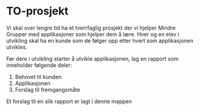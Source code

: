 # TO-prosjekt

Vi skal over lengre tid ha et tverrfaglig prosjekt der vi hjelper Mindre Grupper med applikasjoner
som hjelper dem å lære. Hver og en elev i utvikling skal ha en kunde som de følger opp etter hvert som applikasjonen utvikles.

Før dere i utvikling starter å utvikle applikasjonen, lag en rapport som inneholder følgende deler:

1. Behovet til kunden
2. Applikasjonen
3. Forslag til fremgangsmåte

Et forslag til en slik rapport er lagt i denne mappen
